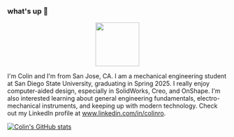 ### what's up 👋

<div id="header" align="center">
  <img src="https://giphy.com/gifs/NorthRidgePumps-qolHY2Zs0Py7huS7Hh" width="100"/>
</div>

I'm Colin and I'm from San Jose, CA. I am a mechanical engineering student at San Diego State University, graduating in Spring 2025. I really enjoy computer-aided design, especially in SolidWorks, Creo, and OnShape. I'm also interested learning about general engineering fundamentals, electro-mechanical instruments, and keeping up with modern technology. Check out my LinkedIn profile at www.linkedin.com/in/colinro.

[![Colin's GitHub stats](https://github-readme-stats.vercel.app/api?username=colinro1)](https://github.com/colinro1/github-readme-stats)
